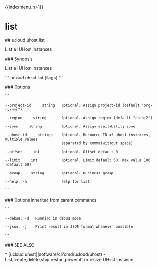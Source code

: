 {{indexmenu_n>1}}

# list

\#\# ucloud uhost list

List all UHost Instances

\#\#\# Synopsis

List all UHost Instances

\`\`\` ucloud uhost list \[flags\] \`\`\`

\#\#\# Options

\`\`\`

``` 
--project-id     string   Optional. Assign project-id (default "org-ryrmms") 
```

``` 
--region     string       Optional. Assign region (default "cn-bj2") 
```

``` 
--zone     string         Optional. Assign availability zone 
```

``` 
--uhost-id     strings    Optional. Resource ID of uhost instances, multiple values
                          separated by comma(without space) 
```

``` 
--offset     int          Optional. Offset default 0 
```

``` 
--limit     int           Optional. Limit default 50, max value 100 (default 50) 
```

``` 
--group     string        Optional. Business group 
```

``` 
--help, -h                help for list 
```

\`\`\`

\#\#\# Options inherited from parent commands

\`\`\`

``` 
--debug, -d   Running in debug mode 
```

``` 
--json, -j    Print result in JSON format whenever possible 
```

\`\`\`

\#\#\# SEE ALSO

\* \[ucloud uhost\](software/cli/cmd/ucloud/uhost) -
List,create,delete,stop,restart,poweroff or resize UHost instance
